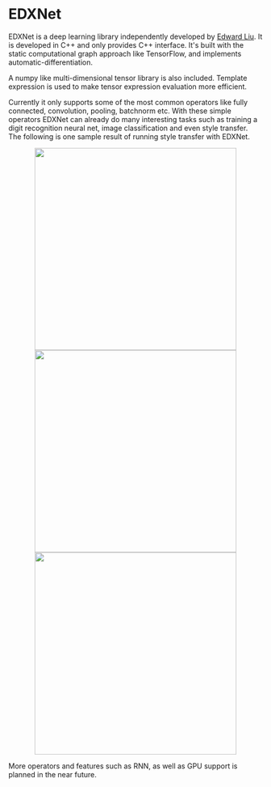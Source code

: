 # EDXNet
EDXNet is a deep learning library independently developed by [Edward Liu](http://behindthepixels.io/). It is developed in C++ and only provides C++ interface. It's built with the static computational graph approach like TensorFlow, and implements automatic-differentiation.

A numpy like multi-dimensional tensor library is also included. Template expression is used to make tensor expression evaluation more efficient. 

Currently it only supports some of the most common operators like fully connected, convolution, pooling, batchnorm etc. With these simple operators EDXNet can already do many interesting tasks such as training a digit recognition neural net, image classification and even style transfer. The following is one sample result of running style transfer with EDXNet.

<div align="center">
 <img src="https://raw.githubusercontent.com/behindthepixels/EDXNet/master/StyleTransfer/coffee.jpg" height="400px">
 <img src="https://raw.githubusercontent.com/behindthepixels/EDXNet/master/StyleTransfer/picasso_selfport1907.jpg" height="400px">
 <img src="https://raw.githubusercontent.com/behindthepixels/EDXNet/master/StyleTransfer/Coffee_Picaaso.jpg" height="400px">
</div>

More operators and features such as RNN, as well as GPU support is planned in the near future.
